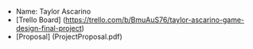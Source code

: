 * Name: Taylor Ascarino
* [Trello Board] (https://trello.com/b/BmuAuS76/taylor-ascarino-game-design-final-project)
* [Proposal] (ProjectProposal.pdf)
  
